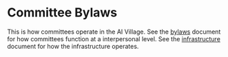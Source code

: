 # Committee Bylaws

This is how committees operate in the AI Village. See the [bylaws](committee.md) document for how committees function at a interpersonal level. See the [infrastructure](infrastructure.md) document for how the infrastructure operates.